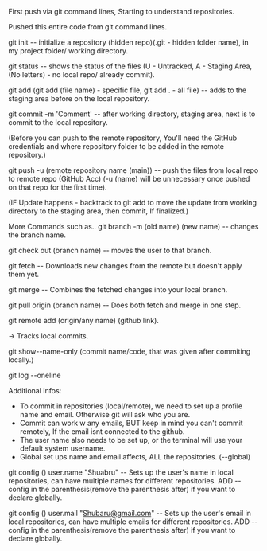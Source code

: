 First push via git command lines, Starting to understand repositories.

Pushed this entire code from git command lines.

git init -- initialize a repository (hidden repo)(.git - hidden folder name), in my project folder/ working directory.

git status -- shows the status of the files (U - Untracked, A - Staging Area, (No letters) - no local repo/ already commit).

git add (git add (file name) - specific file, git add . - all file) -- adds to the staging area before on the local repository.

git commit -m 'Comment' -- after working directory, staging area, next is to commit to the local repository.

(Before you can push to the remote repository, You'll need the GitHub credentials and where repository folder to be added in the remote repository.)

git push -u (remote repository name (main)) -- push the files from local repo to remote repo (GitHub Acc) (-u (name) will be unnecessary once pushed on that repo for the first time).

(IF Update happens - backtrack to git add to move the update from working directory to the staging area, then commit, If finalized.)

More Commands such as..
git branch -m (old name) (new name) -- changes the branch name.

git check out (branch name) -- moves the user to that branch.

git fetch -- Downloads new changes from the remote but doesn't apply them yet.

git merge -- Combines the fetched changes into your local branch.

git pull origin (branch name) -- Does both fetch and merge in one step.

git remote add (origin/any name) (github link).

-> Tracks local commits.

git show--name-only (commit name/code, that was given after commiting locally.)

git log --oneline

Additional Infos:
- To commit in repositories (local/remote), we need to set up a profile name and email. Otherwise git will ask who you are.
- Commit can work w any emails, BUT keep in mind you can't commit remotely, If the email isnt connected to the github. 
- The user name also needs to be set up, or the terminal will use your default system username.
- Global set ups name and email affects, ALL the repositories. (--global)

git config () user.name "Shuabru" -- Sets up the user's name in local repositories, can have multiple names for different repositories. ADD --config in the parenthesis(remove the parenthesis after) if you want to declare globally.

git config () user.mail "Shubaru@gmail.com" -- Sets up the user's email in local repositories, can have multiple emails for different repositories. ADD --config in the parenthesis(remove the parenthesis after) if you want to declare globally.
